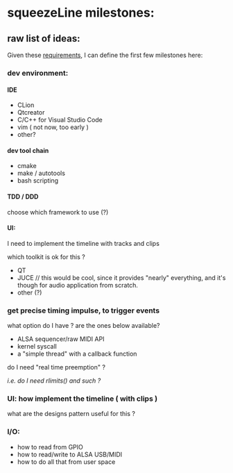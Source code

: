 

# squeezeLine milestones:

## raw list of ideas:

Given these [requirements](project_requirements.md), I can define the first few milestones here:

### dev environment:

#### IDE

* CLion
* Qtcreator
* C/C++ for Visual Studio Code
* vim ( not now, too early )
* other?

#### dev tool chain

* cmake
* make / autotools
* bash scripting

####  TDD / DDD

choose which framework to use (?)

#### UI:

I need to implement the timeline with tracks and clips

which toolkit is ok for this ?

* QT
* JUCE // this would be cool, since it provides "nearly" everything, and it's though for audio application from scratch.
* other (?)


### get precise timing impulse, to trigger events

what option do I have ?
are the ones below available?

* ALSA sequencer/raw MIDI API
* kernel syscall
* a "simple thread" with a callback function
    
do I need "real time preemption" ?

_i.e. do I need rlimits() and such ?_


### UI: how implement the timeline ( with clips )
     
what are the designs pattern useful for this ?

         
### I/O:
    
* how to read from GPIO
* how to read/write to ALSA USB/MIDI
* how to do all that from user space



